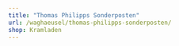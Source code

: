 ```yaml
---
title: "Thomas Philipps Sonderposten"
url: /waghaeusel/thomas-philipps-sonderposten/
shop: Kramladen
---
```

